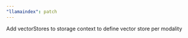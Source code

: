 ```yaml
---
"llamaindex": patch
---
```


Add vectorStores to storage context to define vector store per modality

